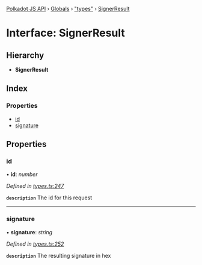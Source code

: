 [Polkadot JS API](../README.md) › [Globals](../globals.md) › ["types"](../modules/_types_.md) › [SignerResult](_types_.signerresult.md)

# Interface: SignerResult

## Hierarchy

* **SignerResult**

## Index

### Properties

* [id](_types_.signerresult.md#id)
* [signature](_types_.signerresult.md#signature)

## Properties

###  id

• **id**: *number*

*Defined in [types.ts:247](https://github.com/polkadot-js/api/blob/a31921b88e/packages/api/src/types.ts#L247)*

**`description`** The id for this request

___

###  signature

• **signature**: *string*

*Defined in [types.ts:252](https://github.com/polkadot-js/api/blob/a31921b88e/packages/api/src/types.ts#L252)*

**`description`** The resulting signature in hex
